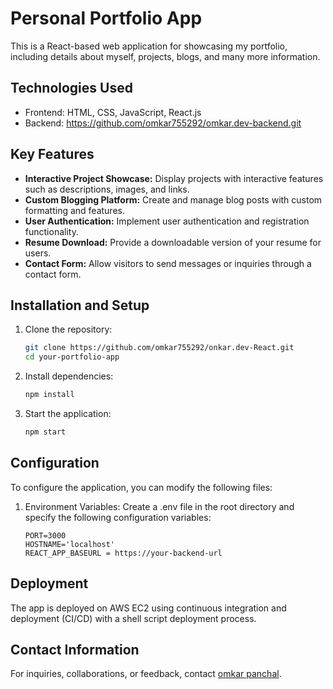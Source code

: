 # Personal Portfolio App

This is a React-based web application for showcasing my portfolio, including details about myself, projects, blogs, and many more information.


## Technologies Used

- Frontend: HTML, CSS, JavaScript, React.js
- Backend: https://github.com/omkar755292/omkar.dev-backend.git


## Key Features

- **Interactive Project Showcase:** Display projects with interactive features such as descriptions, images, and links.
- **Custom Blogging Platform:** Create and manage blog posts with custom formatting and features.
- **User Authentication:** Implement user authentication and registration functionality.
- **Resume Download:** Provide a downloadable version of your resume for users.
- **Contact Form:** Allow visitors to send messages or inquiries through a contact form.


## Installation and Setup

1. Clone the repository:

   ```bash
   git clone https://github.com/omkar755292/onkar.dev-React.git
   cd your-portfolio-app
   ```

2. Install dependencies:

   ```bash
   npm install
   ```

3. Start the application:

   ```bash
   npm start
   ```


## Configuration

To configure the application, you can modify the following files:

1. Environment Variables: Create a .env file in the root directory and specify the following configuration variables:

   ```plaintext
   PORT=3000
   HOSTNAME='localhost'
   REACT_APP_BASEURL = https://your-backend-url
   ```


## Deployment

The app is deployed on AWS EC2 using continuous integration and deployment (CI/CD) with a shell script deployment process.


## Contact Information
For inquiries, collaborations, or feedback, contact [omkar panchal](mailto:omkarpanchal.cse@gmail.com).
